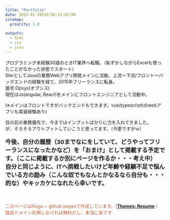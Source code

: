 ```yaml
---
title: "Portfolio"
date: 2019-01-30T18:56:13-05:00
sitemap:
  priority: 1.0

outputs:
  - html
  - rss
  - json
---
```


<p>プログラミング未経験30歳のときIT業界へ転職。（恥ずかしながらExcelも使ったことがなかった状態でスタート）<br>SIerとしてJavaの業務Webアプリ開発メインに活動、上流～下流/フロント～バックエンドの経験を経て、2015年フリーランスに転身。<br>屋号:Opsys(オプシス) <br>現在はJs(angular, React)をメインにフロントエンジニアとして活動中。</p>(※メインはフロントですがバックエンドもできます。vue(typescript)のwebアプリも実装経験あり)<br>
<p>目の前の業務優先で、今まではインプットばかりに力を入れてきました。<br>が、そろそろアウトプットしていこうと思ってます。（今更ですがｗ）</p>
<p style="font-weight: bold; font-size: 18px">今後、自分の履歴（30までなにをしていて、どうやってフリーランスになったかなど）を「おまけ」として掲載する予定です。（ここに掲載するか別にページを作るか・・・考え中）<br>自分と同じように、ITへ挑戦したいけど年齢や経験不足で悩んでいる方の励み（こんな奴でもなんとかなるなら自分も・・・的な）やキッカケになれたら幸いです。</p>
<p style="margin-top: 50px; color: #BD5D38">このページはHugo + github pagesで作成しています。(<a style="font-weight: bold" href="https://themes.gohugo.io/hugo-resume/" target="_blank">Themes: Resume</a>
)<br>独自ドメイン利用しなければ無料だし、本当に楽です</p>
